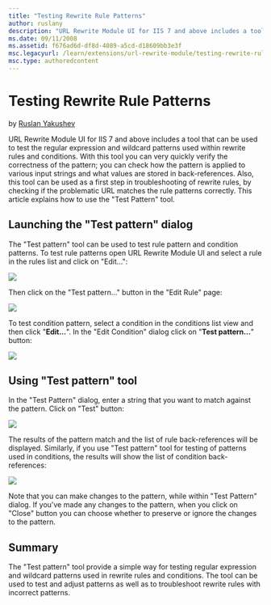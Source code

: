 ```yaml
---
title: "Testing Rewrite Rule Patterns"
author: ruslany
description: "URL Rewrite Module UI for IIS 7 and above includes a tool that can be used to test the regular expression and wildcard patterns used within rewrite rules and..."
ms.date: 09/11/2008
ms.assetid: f676ad6d-df8d-4089-a5cd-d18609bb3e3f
msc.legacyurl: /learn/extensions/url-rewrite-module/testing-rewrite-rule-patterns
msc.type: authoredcontent
---
```

# Testing Rewrite Rule Patterns

by [Ruslan Yakushev](https://github.com/ruslany)

URL Rewrite Module UI for IIS 7 and above includes a tool that can be used to test the regular expression and wildcard patterns used within rewrite rules and conditions. With this tool you can very quickly verify the correctness of the pattern; you can check how the pattern is applied to various input strings and what values are stored in back-references. Also, this tool can be used as a first step in troubleshooting of rewrite rules, by checking if the problematic URL matches the rule patterns correctly. This article explains how to use the "Test Pattern" tool.

## Launching the "Test pattern" dialog

The "Test pattern" tool can be used to test rule pattern and condition patterns. To test rule patterns open URL Rewrite Module UI and select a rule in the rules list and click on "Edit...":

[![](testing-rewrite-rule-patterns/_static/image2.png)](testing-rewrite-rule-patterns/_static/image1.png)

Then click on the "Test pattern..." button in the "Edit Rule" page:

[![](testing-rewrite-rule-patterns/_static/image5.png)](testing-rewrite-rule-patterns/_static/image3.png)

To test condition pattern, select a condition in the conditions list view and then click "**Edit...**". In the "Edit Condition" dialog click on "**Test pattern...**" button:

[![](testing-rewrite-rule-patterns/_static/image9.png)](testing-rewrite-rule-patterns/_static/image7.png)

## Using "Test pattern" tool

In the "Test Pattern" dialog, enter a string that you want to match against the pattern. Click on "Test" button:

[![](testing-rewrite-rule-patterns/_static/image13.png)](testing-rewrite-rule-patterns/_static/image11.png)

The results of the pattern match and the list of rule back-references will be displayed. Similarly, if you use "Test pattern" tool for testing of patterns used in conditions, the results will show the list of condition back-references:

[![](testing-rewrite-rule-patterns/_static/image17.png)](testing-rewrite-rule-patterns/_static/image15.png)

Note that you can make changes to the pattern, while within "Test Pattern" dialog. If you've made any changes to the pattern, when you click on "Close" button you can choose whether to preserve or ignore the changes to the pattern.

## Summary

The "Test pattern" tool provide a simple way for testing regular expression and wildcard patterns used in rewrite rules and conditions. The tool can be used to test and adjust patterns as well as to troubleshoot rewrite rules with incorrect patterns.
